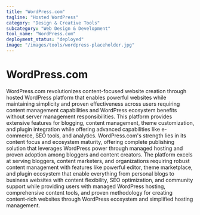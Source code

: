 ```yaml
---
title: "WordPress.com"
tagline: "Hosted WordPress"
category: "Design & Creative Tools"
subcategory: "Web Design & Development"
tool_name: "WordPress.com"
deployment_status: "deployed"
image: "/images/tools/wordpress-placeholder.jpg"
---
```


# WordPress.com

WordPress.com revolutionizes content-focused website creation through hosted WordPress platform that enables powerful websites while maintaining simplicity and proven effectiveness across users requiring content management capabilities and WordPress ecosystem benefits without server management responsibilities. This platform provides extensive features for blogging, content management, theme customization, and plugin integration while offering advanced capabilities like e-commerce, SEO tools, and analytics. WordPress.com's strength lies in its content focus and ecosystem maturity, offering complete publishing solution that leverages WordPress power through managed hosting and proven adoption among bloggers and content creators. The platform excels at serving bloggers, content marketers, and organizations requiring robust content management with features like powerful editor, theme marketplace, and plugin ecosystem that enable everything from personal blogs to business websites with content flexibility, SEO optimization, and community support while providing users with managed WordPress hosting, comprehensive content tools, and proven methodology for creating content-rich websites through WordPress ecosystem and simplified hosting management.